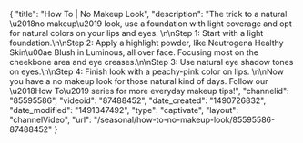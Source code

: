 {
    "title": "How To | No Makeup Look",
    "description": "The trick to a natural \u2018no makeup\u2019 look, use a foundation with light coverage and opt for natural colors on your lips and eyes. \n\nStep 1: Start with a light foundation.\n\nStep 2: Apply a highlight powder, like Neutrogena Healthy Skin\u00ae Blush in Luminous, all over face. Focusing most on the cheekbone area and eye creases.\n\nStep 3: Use natural eye shadow tones on eyes.\n\nStep 4: Finish look with a peachy-pink color on lips. \n\nNow you have a no makeup look for those natural kind of days. Follow our \u2018How To\u2019 series for more everyday makeup tips!",
    "channelid": "85595586",
    "videoid": "87488452",
    "date_created": "1490726832",
    "date_modified": "1491347492",
    "type": "captivate",
    "layout": "channelVideo",
    "url": "\/seasonal\/how-to-no-makeup-look\/85595586-87488452"
}